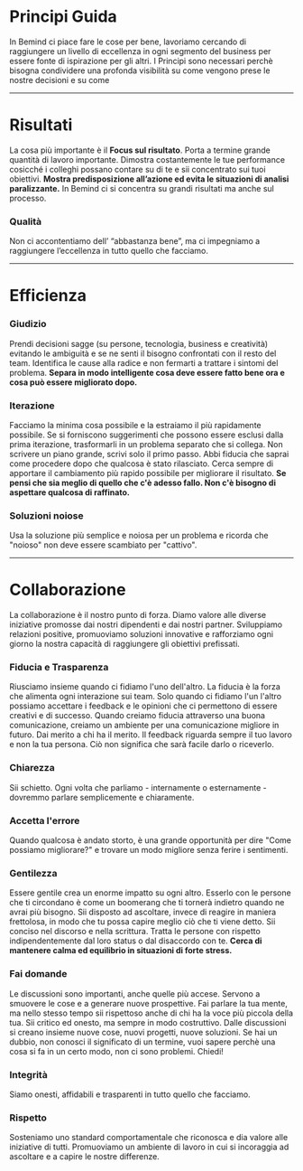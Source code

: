 # Principi Guida
In Bemind ci piace fare le cose per bene, lavoriamo cercando di raggiungere un livello di eccellenza in ogni segmento del business per essere fonte di ispirazione per gli altri.
I Principi sono necessari perchè bisogna condividere una profonda visibilità su come vengono prese le nostre decisioni e su come 

***
# Risultati
La cosa più importante è il **Focus sul risultato**. Porta a termine grande quantità di lavoro importante.
Dimostra costantemente le tue performance cosicché i colleghi possano contare su di te e sii concentrato sui tuoi obiettivi.
**Mostra predisposizione all’azione ed evita le situazioni di analisi paralizzante.**
In Bemind ci si concentra su grandi risultati ma anche sul processo.

### Qualità
Non ci accontentiamo dell’ “abbastanza bene”, ma ci impegniamo a raggiungere  l’eccellenza in tutto quello che facciamo.
***

# Efficienza

### Giudizio
Prendi decisioni sagge (su persone, tecnologia, business e creatività) evitando le ambiguità e se ne senti il bisogno confrontati con il resto del team.
Identifica le cause alla radice e non fermarti a trattare i sintomi del problema.
**Separa in modo intelligente cosa deve essere fatto bene ora e cosa può essere migliorato dopo.**

### Iterazione
Facciamo la minima cosa possibile e la estraiamo il più rapidamente possibile. Se si forniscono suggerimenti che possono essere esclusi dalla prima iterazione, trasformarli in un problema separato che si collega. Non scrivere un piano grande, scrivi solo il primo passo. Abbi fiducia che saprai come procedere dopo che qualcosa è stato rilasciato.
Cerca sempre di apportare il cambiamento più rapido possibile per migliorare il risultato. **Se pensi che sia meglio di quello che c'è adesso fallo. Non c'è bisogno di aspettare qualcosa di raffinato.**

### Soluzioni noiose
Usa la soluzione più semplice e noiosa per un problema e ricorda che "noioso" non deve essere scambiato per "cattivo".
***

# Collaborazione
La collaborazione è il nostro punto di forza. Diamo valore alle diverse iniziative promosse dai nostri dipendenti e dai nostri partner. Sviluppiamo relazioni positive, promuoviamo soluzioni innovative e rafforziamo ogni giorno la nostra capacità di raggiungere gli obiettivi prefissati.

### Fiducia e Trasparenza
Riusciamo insieme quando ci fidiamo l'uno dell'altro. La fiducia è la forza che alimenta ogni interazione sui team. Solo quando ci fidiamo l'un l'altro possiamo accettare i feedback e le opinioni che ci permettono di essere creativi e di successo. Quando creiamo fiducia attraverso una buona comunicazione, creiamo un ambiente per una comunicazione migliore in futuro. Dai merito a chi ha il merito. Il feedback riguarda sempre il tuo lavoro e non la tua persona. Ciò non significa che sarà facile darlo o riceverlo.

### Chiarezza
Sii schietto. Ogni volta che parliamo - internamente o esternamente - dovremmo parlare semplicemente e chiaramente.

### Accetta l'errore
Quando qualcosa è andato storto, è una grande opportunità per dire "Come possiamo migliorare?" e trovare un modo migliore senza ferire i sentimenti.

### Gentilezza
Essere gentile crea un enorme impatto su ogni altro.
Esserlo con le persone che ti circondano è come un boomerang che ti tornerà indietro quando ne avrai più bisogno.
Sii disposto ad ascoltare, invece di reagire in maniera frettolosa, in modo che tu possa capire meglio ciò che ti viene detto.
Sii conciso nel discorso e nella scrittura. Tratta le persone con rispetto indipendentemente dal loro status o dal disaccordo con te.
**Cerca di mantenere calma ed equilibrio in situazioni di forte stress.**

### Fai domande
Le discussioni sono importanti, anche quelle più accese. Servono a smuovere le cose e a generare nuove prospettive.
Fai parlare la tua mente, ma nello stesso tempo sii rispettoso anche di chi ha la voce più piccola della tua. Sii critico ed onesto, ma sempre in modo costruttivo. Dalle discussioni si creano insieme nuove cose, nuovi progetti, nuove soluzioni.
Se hai un dubbio, non conosci il significato di un termine, vuoi sapere perchè una cosa si fa in un certo modo, non ci sono problemi. Chiedi!

### Integrità
Siamo onesti, affidabili e trasparenti in tutto quello che facciamo.

### Rispetto
Sosteniamo uno standard comportamentale che riconosca e dia valore alle iniziative di tutti. Promuoviamo un ambiente di lavoro in cui si incoraggia ad ascoltare e a capire le nostre differenze.
